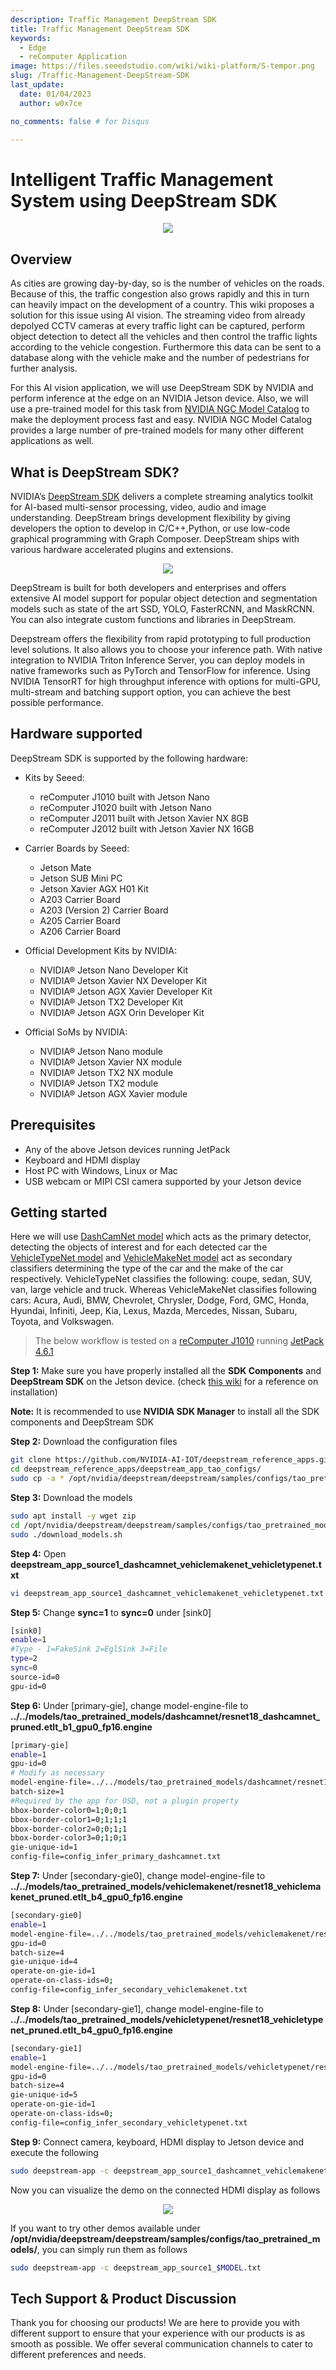 ```yaml
---
description: Traffic Management DeepStream SDK
title: Traffic Management DeepStream SDK
keywords:
  - Edge
  - reComputer Application
image: https://files.seeedstudio.com/wiki/wiki-platform/S-tempor.png
slug: /Traffic-Management-DeepStream-SDK
last_update:
  date: 01/04/2023
  author: w0x7ce

no_comments: false # for Disqus

---
```


# Intelligent Traffic Management System using DeepStream SDK

<div align="center"><img width={1000} src="https://files.seeedstudio.com/wiki/DeepStream/demo-optimized.gif" /></div>

## Overview

As cities are growing day-by-day, so is the number of vehicles on the roads. Because of this, the traffic congestion also grows rapidly and this in turn can heavily impact on the development of a country. This wiki proposes a solution for this issue using AI vision. The streaming video from already depolyed CCTV cameras at every traffic light can be captured, perform object detection to detect all the vehicles and then control the traffic lights according to the vehicle congestion. Furthermore this data can be sent to a database along with the vehicle make and the number of pedestrians for further analysis.

For this AI vision application, we will use DeepStream SDK by NVIDIA and perform inference at the edge on an NVIDIA Jetson device. Also, we will use a pre-trained model for this task from [NVIDIA NGC Model Catalog](https://catalog.ngc.nvidia.com/models) to make the deployment process fast and easy. NVIDIA NGC Model Catalog provides a large number of pre-trained models for many other different applications as well.

## What is DeepStream SDK?

NVIDIA’s [DeepStream SDK](https://developer.nvidia.com/deepstream-sdk) delivers a complete streaming analytics toolkit for AI-based multi-sensor processing, video, audio and image understanding. DeepStream brings development flexibility by giving developers the option to develop in C/C++,Python, or use low-code graphical programming with Graph Composer. DeepStream ships with various hardware accelerated plugins and extensions.

<div align="center"><img width={1000} src="https://developer.nvidia.com/sites/default/files/akamai/ds-workflow.png" /></div>

DeepStream is built for both developers and enterprises and offers extensive AI model support for popular object detection and segmentation models such as state of the art SSD, YOLO, FasterRCNN, and MaskRCNN. You can also integrate custom functions and libraries in DeepStream.

Deepstream offers the flexibility from rapid prototyping to full production level solutions. It also allows you to choose your inference path. With native integration to NVIDIA Triton Inference Server, you can deploy models in native frameworks such as PyTorch and TensorFlow for inference. Using NVIDIA TensorRT for high throughput inference with options for multi-GPU, multi-stream and batching support option, you can achieve the best possible performance.

## Hardware supported

DeepStream SDK is supported by the following hardware:

- Kits by Seeed:

  - reComputer J1010 built with Jetson Nano
  - reComputer J1020 built with Jetson Nano
  - reComputer J2011 built with Jetson Xavier NX 8GB
  - reComputer J2012 built with Jetson Xavier NX 16GB

- Carrier Boards by Seeed:

  - Jetson Mate
  - Jetson SUB Mini PC
  - Jetson Xavier AGX H01 Kit
  - A203 Carrier Board
  - A203 (Version 2) Carrier Board
  - A205 Carrier Board
  - A206 Carrier Board

- Official Development Kits by NVIDIA:

  - NVIDIA® Jetson Nano Developer Kit
  - NVIDIA® Jetson Xavier NX Developer Kit
  - NVIDIA® Jetson AGX Xavier Developer Kit
  - NVIDIA® Jetson TX2 Developer Kit
  - NVIDIA® Jetson AGX Orin Developer Kit

- Official SoMs by NVIDIA:
  
  - NVIDIA® Jetson Nano module
  - NVIDIA® Jetson Xavier NX module
  - NVIDIA® Jetson TX2 NX module
  - NVIDIA® Jetson TX2 module
  - NVIDIA® Jetson AGX Xavier module

## Prerequisites

- Any of the above Jetson devices running JetPack
- Keyboard and HDMI display
- Host PC with Windows, Linux or Mac
- USB webcam or MIPI CSI camera supported by your Jetson device

## Getting started

Here we will use [DashCamNet model](https://catalog.ngc.nvidia.com/orgs/nvidia/teams/tao/models/dashcamnet) which acts as the primary detector, detecting the objects of interest and for each detected car the [VehicleTypeNet model](https://catalog.ngc.nvidia.com/orgs/nvidia/teams/tao/models/vehicletypenet) and [VehicleMakeNet model](https://catalog.ngc.nvidia.com/orgs/nvidia/teams/tao/models/vehiclemakenet) act as secondary classifiers determining the type of the car and the make of the car respectively. VehicleTypeNet classifies the following: coupe, sedan, SUV, van, large vehicle and truck. Whereas VehicleMakeNet classifies following cars: Acura, Audi, BMW, Chevrolet, Chrysler, Dodge, Ford, GMC, Honda, Hyundai, Infiniti, Jeep, Kia, Lexus, Mazda, Mercedes, Nissan, Subaru, Toyota, and Volkswagen.

> The below workflow is tested on a [reComputer J1010](https://www.seeedstudio.com/Jetson-10-1-H0-p-5335.html) running [JetPack 4.6.1](https://developer.nvidia.com/embedded/jetpack-sdk-461)

**Step 1:** Make sure you have properly installed all the **SDK Components** and **DeepStream SDK** on the Jetson device. (check [this wiki](https://wiki.seeedstudio.com/reComputer_J1020_A206_Flash_JetPack/) for a reference on installation)

**Note:** It is recommended to use **NVIDIA SDK Manager** to install all the SDK components and DeepStream SDK

**Step 2:** Download the configuration files

```sh
git clone https://github.com/NVIDIA-AI-IOT/deepstream_reference_apps.git
cd deepstream_reference_apps/deepstream_app_tao_configs/
sudo cp -a * /opt/nvidia/deepstream/deepstream/samples/configs/tao_pretrained_models/
```

**Step 3:** Download the models

```sh
sudo apt install -y wget zip
cd /opt/nvidia/deepstream/deepstream/samples/configs/tao_pretrained_models/
sudo ./download_models.sh
```

**Step 4:** Open **deepstream_app_source1_dashcamnet_vehiclemakenet_vehicletypenet.txt**

```sh
vi deepstream_app_source1_dashcamnet_vehiclemakenet_vehicletypenet.txt
```

**Step 5:** Change **sync=1** to **sync=0** under [sink0]

```sh
[sink0]
enable=1
#Type - 1=FakeSink 2=EglSink 3=File
type=2
sync=0
source-id=0
gpu-id=0
```

**Step 6:** Under [primary-gie], change model-engine-file to **../../models/tao_pretrained_models/dashcamnet/resnet18_dashcamnet_pruned.etlt_b1_gpu0_fp16.engine**

```sh
[primary-gie]
enable=1
gpu-id=0
# Modify as necessary
model-engine-file=../../models/tao_pretrained_models/dashcamnet/resnet18_dashcamnet_pruned.etlt_b1_gpu0_fp16.engine
batch-size=1
#Required by the app for OSD, not a plugin property
bbox-border-color0=1;0;0;1
bbox-border-color1=0;1;1;1
bbox-border-color2=0;0;1;1
bbox-border-color3=0;1;0;1
gie-unique-id=1
config-file=config_infer_primary_dashcamnet.txt
```

**Step 7:** Under [secondary-gie0], change model-engine-file to **../../models/tao_pretrained_models/vehiclemakenet/resnet18_vehiclemakenet_pruned.etlt_b4_gpu0_fp16.engine**

```sh
[secondary-gie0]
enable=1
model-engine-file=../../models/tao_pretrained_models/vehiclemakenet/resnet18_vehiclemakenet_pruned.etlt_b4_gpu0_fp16.engine
gpu-id=0
batch-size=4
gie-unique-id=4
operate-on-gie-id=1
operate-on-class-ids=0;
config-file=config_infer_secondary_vehiclemakenet.txt
```

**Step 8:** Under [secondary-gie1], change model-engine-file to **../../models/tao_pretrained_models/vehicletypenet/resnet18_vehicletypenet_pruned.etlt_b4_gpu0_fp16.engine**

```sh
[secondary-gie1]
enable=1
model-engine-file=../../models/tao_pretrained_models/vehicletypenet/resnet18_vehicletypenet_pruned.etlt_b4_gpu0_fp16.engine
gpu-id=0
batch-size=4
gie-unique-id=5
operate-on-gie-id=1
operate-on-class-ids=0;
config-file=config_infer_secondary_vehicletypenet.txt
```

**Step 9:** Connect camera, keyboard, HDMI display to Jetson device and execute the following

```sh
sudo deepstream-app -c deepstream_app_source1_dashcamnet_vehiclemakenet_vehicletypenet.txt
```

Now you can visualize the demo on the connected HDMI display as follows

<div align="center"><img width={1000} src="https://files.seeedstudio.com/wiki/DeepStream/demo-optimized.gif" /></div>

If you want to try other demos available under **/opt/nvidia/deepstream/deepstream/samples/configs/tao_pretrained_models/**, you can simply run them as follows

```sh
sudo deepstream-app -c deepstream_app_source1_$MODEL.txt
```

## Tech Support & Product Discussion

Thank you for choosing our products! We are here to provide you with different support to ensure that your experience with our products is as smooth as possible. We offer several communication channels to cater to different preferences and needs.

<div class="button_tech_support_container">
<a href="https://forum.seeedstudio.com/" class="button_forum"></a> 
<a href="https://www.seeedstudio.com/contacts" class="button_email"></a>
</div>

<div class="button_tech_support_container">
<a href="https://discord.gg/eWkprNDMU7" class="button_discord"></a> 
<a href="https://github.com/Seeed-Studio/wiki-documents/discussions/69" class="button_discussion"></a>
</div>
